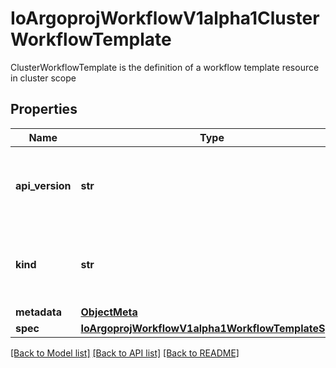 # IoArgoprojWorkflowV1alpha1ClusterWorkflowTemplate

ClusterWorkflowTemplate is the definition of a workflow template resource in cluster scope
## Properties
Name | Type | Description | Notes
------------ | ------------- | ------------- | -------------
**api_version** | **str** | APIVersion defines the versioned schema of this representation of an object. Servers should convert recognized schemas to the latest internal value, and may reject unrecognized values. More info: https://git.io.k8s.community/contributors/devel/sig-architecture/api-conventions.md#resources | [optional] 
**kind** | **str** | Kind is a string value representing the REST resource this object represents. Servers may infer this from the endpoint the client submits requests to. Cannot be updated. In CamelCase. More info: https://git.io.k8s.community/contributors/devel/sig-architecture/api-conventions.md#types-kinds | [optional] 
**metadata** | [**ObjectMeta**](ObjectMeta.md) |  | 
**spec** | [**IoArgoprojWorkflowV1alpha1WorkflowTemplateSpec**](IoArgoprojWorkflowV1alpha1WorkflowTemplateSpec.md) |  | 

[[Back to Model list]](../README.md#documentation-for-models) [[Back to API list]](../README.md#documentation-for-api-endpoints) [[Back to README]](../README.md)


